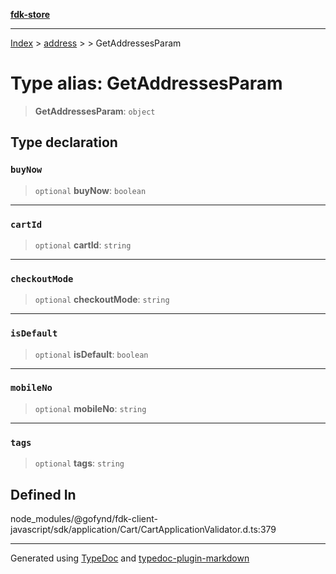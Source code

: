 [**fdk-store**](../../../README.md)
***

[Index](../../../API.md) > [address](../../README.md) > [<internal>](../README.md) > GetAddressesParam

# Type alias: GetAddressesParam

> **GetAddressesParam**: `object`

## Type declaration

### `buyNow`

> `optional` **buyNow**: `boolean`

***

### `cartId`

> `optional` **cartId**: `string`

***

### `checkoutMode`

> `optional` **checkoutMode**: `string`

***

### `isDefault`

> `optional` **isDefault**: `boolean`

***

### `mobileNo`

> `optional` **mobileNo**: `string`

***

### `tags`

> `optional` **tags**: `string`

## Defined In

node\_modules/@gofynd/fdk-client-javascript/sdk/application/Cart/CartApplicationValidator.d.ts:379

***
Generated using [TypeDoc](https://typedoc.org/) and [typedoc-plugin-markdown](https://www.npmjs.com/package/typedoc-plugin-markdown)
